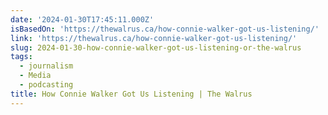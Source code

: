 ```yaml
---
date: '2024-01-30T17:45:11.000Z'
isBasedOn: 'https://thewalrus.ca/how-connie-walker-got-us-listening/'
link: 'https://thewalrus.ca/how-connie-walker-got-us-listening/'
slug: 2024-01-30-how-connie-walker-got-us-listening-or-the-walrus
tags:
  - journalism
  - Media
  - podcasting
title: How Connie Walker Got Us Listening | The Walrus
---
```


